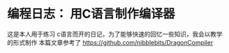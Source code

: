 # 编程日志： 用C语言制作编译器
这是本人用于练习 c语言而开的日记，为了能够快速的回忆一些知识，我会以教学的形式制作
本篇文章参考了 https://github.com/nibblebits/DragonCompiler
